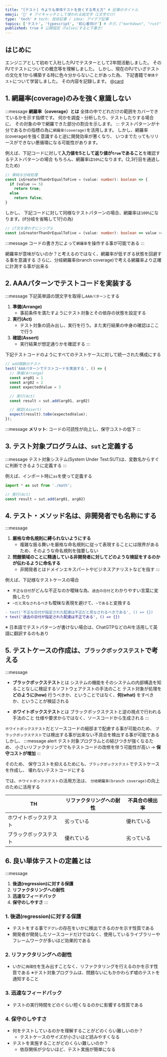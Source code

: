 ```yaml
---
title: "[テスト] 今よりも単体テストを良くする考え方" # 記事のタイトル
emoji: '🦄' # アイキャッチとして使われる絵文字（1文字だけ）
type: 'tech' # tech: 技術記事 / idea: アイデア記事
topics: ['テスト', 'typescript', '初心者向け'] # タグ。["markdown", "rust", "aws"]のように指定する
published: true # 公開設定（falseにすると下書き）
---
```


## はじめに
エンジニアとして初めて入社したPJでテスターとして2年間活動しました。
そのPJでテストについての概念等を理解しました。
しかし、現在のPJでいざテストの文化を1から構築する時に色々分からないことがあった為、
下記書籍で`単体テスト`について学習しました。
その内容を記録します。
@[card](https://book.mynavi.jp/ec/products/detail/id=134252)

## 1. 網羅率(coverage)のみを強く意識しない
:::message
**網羅率（coverage）とは**
全体の中でどれだけの範囲をカバーできているかを示す指標です。
何かを調査・分析したり、テストしたりする場合に、
その対象の中で網羅できた部分の割合を示します。
:::
テストパターンが十分であるかの指標の為に`網羅率(coverage)`を活用します。
しかし、網羅率(coverage)を強く意識すると逆に開発効率が悪くなり、
いつまでたってもリリースができない悪循環になる可能性があります。

例えば、下記コードに対して**入力値を5として返り値が`true`であること**を確認するテストパターンの場合
もちろん、網羅率は`50%`になります。(2,3行目を通過したため)
```ts
// 単純な分岐処理
const isGreaterThanOrEqualToFive = (value: number): boolean => {
  if (value >= 5)
    return true;
  else
    return false;
}
```

しかし、
下記コードに対して同様なテストパターンの場合、網羅率は`100%`になります。(if分岐を省略して1行の為)

```ts
// if文を使わずにシンプル
const isGreaterThanOrEqualToFive = (value: number): boolean => value >= 5;
```

:::message
コードの書き方によって`網羅率`を操作する事が可能である
:::

網羅率が意味がないのか？と考えるのではなく、網羅率が低すぎる状態を回避する事を意識する
さらに、分岐網羅率(branch coverage)で考える網羅率より正確に計測する事が出来る

## 2. AAAパターンでテストコードを実装する
:::message
下記英単語の頭文字を取得し`AAAパターン`とする
1. **準備(Arrange)**
    - 事前条件を満たすようにテスト対象とその依存の状態を設定する
2. **実行(Act)**
    - テスト対象の読み出し、実行を行う。また実行結果の中身の確認はここで行う
3. **確認(Assert)**
    - 実行結果が想定通りかを確認する
:::

下記テストコードのようにすべてのテストケースに対して統一された構成にする


```ts
// add関数のテスト
test('AAAパターンでテストコードを実装する', () => {
  // 準備(Arrange)
  const arg01 = 1
  const arg02 = 2
  const expectedValue = 3

  // 実行(Act)
  const result = sut.add(arg01, arg02)

  // 確認(Assert)
  expect(result).toBe(expectedValue);
});
```

:::message
**メリット**: コードの可読性が向上し、保守コストの低下
:::

## 3. テスト対象プログラムは、`sut`と定義する
:::message
テスト対象システム(System Under Test:SUT)は、変数名からすぐに判断できるように定義する
:::

例えば、インポート時に`as`を使って定義する

```ts
import * as sut from './math';

// 実行(Act)
const result = sut.add(arg01, arg02)
```

## 4. テスト・メソッド名は、非開発者でも名称にする
:::message
1. **厳格な命名規則に縛られないようにする**
    - 複雑な振る舞いを厳格な命名規則に従って表現することには限界があるため、そのような命名規則を強要しない
2. **問題領域のことに精通している非開発者に対してどのような検証をするのかが伝わるように命名する**
    - 非開発者とはドメインエキスパートやビジネスアナリストなどを指す
:::

例えば、下記様なテストケースの場合
- `不正な日付`がどんな不正なのか曖昧な為、`過去の日付`とわかりやすい言葉に変換したり
- `~だと見なされるべき`も曖昧な表現を避けて、`~である`と変換する

```diff
- test('不正な日付が指定された配達は不正だと見なされるべきである', () => {})
+ test('過去の日付が指定された配達は不正である', () => {})
```

※ 日本語でテストパターンが書けない場合は、ChatGTPなどのAIを活用して英語に翻訳するのもあり

## 5. テストケースの作成は、`ブラックボックステスト`で考える
:::message
- **ブラックボックステスト**とは
システムの機能をそのシステムの内部構造を知ることなしに検証するソフトウェアテストの手法のこと
テスト対象が処理を **どのように(how)** 行うべきか、ということではなく、**何(what)** をすべきか、ということが検証される

- **ホワイトボックステスト**とは
ブラックボックステストと逆の視点で行われる手法のこと
仕様や要求からではなく、ソースコードから生成される
:::

`ホワイトボックステスト`だとソースコードの細部まで配慮する事が可能のため、
`ブラックボックステスト`では検出する事が出来ない不具合を検出する事が可能である
しかし、
:::message alert
テスト対象プログラムとの結びつきが強くなるため、
小さいリファクタリングでもテストコードの改修を伴う可能性が高い -> **保守コストが増加**
:::

そのため、
保守コストを抑えるためにも、`ブラックボックステスト`でテストケースを作成し、
壊れないテストコードにする

では、`ホワイトボックステスト`の活用方法は、
`分岐網羅率(branch coverage)`の向上のために活用する

|  TH  |  リファクタリングへの耐性  |  不具合の検出率  |
| ---- | ---- | ---- |
|  ホワイトボックステスト  |  劣っている  |  優れている  |
|  ブラックボックステスト  |  優れている  |  劣っている  |


## 6. 良い単体テストの定義とは
:::message
1. **後退(regression)に対する保護**
2. **リファクタリングへの耐性**
3. **迅速なフィードバック**
4. **保守のしやすさ**
:::

### 1. 後退(regression)に対する保護
- テストをする事で`デグレ`の存在をいかに検出できるのかを示す性質である
- 開発者が開発したソースコードだけではなく、使用しているライブラリーやフレームワークが多いほど効果的である

### 2. リファクタリングへの耐性
- いかに`偽陽性`を生み出すことなく、リファクタリングを行えるのかを示す性質である
※テスト対象プログラムは、問題ないにもかかわらず嘘のテストを通知すること

### 3. 迅速なフィードバック
- テストの実行時間をどのぐらい短くなるのかに影響する性質である
### 4. 保守のしやすさ
- 何をテストしているのかを理解することがどのくらい難しいのか？
  - テストケースのサイズが小さいほど読みやすくなる
- テストを実施することがどのくらい難しいのか？
  - 依存関係が少ないほど、テスト実施が簡単になる
